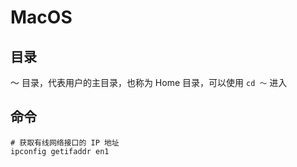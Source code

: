 # MacOS

## 目录

～ 目录，代表用户的主目录，也称为 Home 目录，可以使用 `cd ～` 进入

## 命令

```shell
# 获取有线网络接口的 IP 地址
ipconfig getifaddr en1
```
